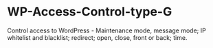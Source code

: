 # WP-Access-Control-type-G
Control access to WordPress - Maintenance mode, message mode; IP whitelist and blacklist; redirect; open, close, front or back; time.

